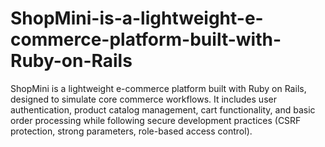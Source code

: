# ShopMini-is-a-lightweight-e-commerce-platform-built-with-Ruby-on-Rails
ShopMini is a lightweight e-commerce platform built with Ruby on Rails, designed to simulate core commerce workflows. It includes user authentication, product catalog management, cart functionality, and basic order processing while following secure development practices (CSRF protection, strong parameters, role-based access control).
